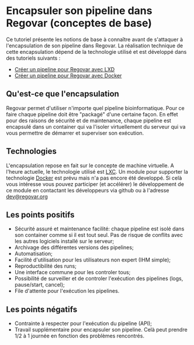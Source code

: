# Encapsuler son pipeline dans Regovar (conceptes de base)

Ce tutoriel présente les notions de base à connaître avant de s'attaquer à l'encapsulation de son pipeline dans Regovar. 
La réalisation technique de cette encapsulation dépend de la technologie utilisé et est développé dans des tutoriels suivants :
* [Créer un pipeline pour Regovar avec LXD](pipeline/tuto_003.md)
* [Créer un pipeline pour Regovar avec Docker](pipeline/tuto_004.md)



## Qu'est-ce que l'encapsulation
Regovar permet d'utiliser n'importe quel pipeline bioinformatique. 
Pour ce faire chaque pipeline doit être "packagé" d'une certaine façon. En effet pour des raisons de sécurité et de maintenance, chaque pipeline est encapsulé dans un container qui va l'isoler virtuellement du serveur qui va vous permettre de démarrer et superviser son exécution. 

## Technologies
L'encapsulation repose en fait sur le concepte de machine virtuelle. A l'heure actuelle, le technologie utilisé est [LXC](https://linuxcontainers.org/fr/). Un module pour supporter la technologie [Docker](https://www.docker.com/what-docker) est prévu mais n'a pas encore été developpé. Si celà vous intéresse vous pouvez participer (et accélérer) le développement de ce module en contactant les développeurs via github ou à l'adresse dev@regovar.org


## Les points positifs
* Sécurité assuré et maintenance facilité: chaque pipeline est isolé dans son container comme si il est tout seul. Pas de risque de conflits avec les autres logiciels installé sur le serveur;
* Archivage des différentes versions des pipelines;
* Automatisation;
* Facilité d'utilisation pour les utilisateurs non expert (IHM simple);
* Reproductibilité des runs;
* Une interface commune pour les controler tous;
* Possibilité de surveiller et de controler l'exécution des pipelines (logs, pause/start, cancel);
* File d'attente pour l'exécution les pipelines.



## Les points négatifs
* Contrainte à respecter pour l'exécution du pipeline (API);
* Travail supplémentaire pour encapsuler son pipeline. Celà peut prendre 1/2 à 1 journée en fonction des problèmes rencontrés.

